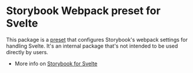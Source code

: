 # Storybook Webpack preset for Svelte

This package is a [preset](https://storybook.js.org/docs/svelte/addons/writing-presets#presets-api) that configures Storybook's webpack settings for handling Svelte.
It's an internal package that's not intended to be used directly by users.

- More info on [Storybook for Svelte](https://storybook.js.org/docs/svelte/get-started/introduction)
